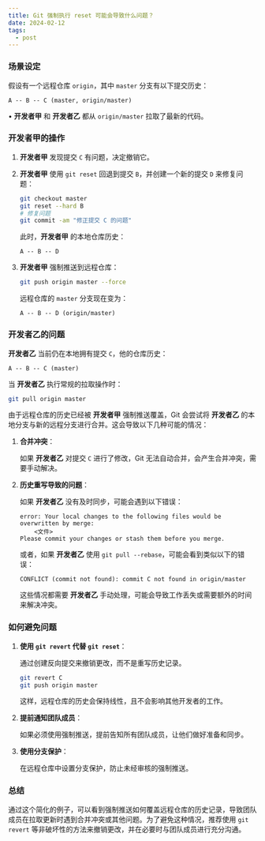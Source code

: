 ```yaml
---
title: Git 强制执行 reset 可能会导致什么问题？
date: 2024-02-12
tags:
  - post
---
```


### 场景设定

假设有一个远程仓库 `origin`，其中 `master` 分支有以下提交历史：

```
A -- B -- C (master, origin/master)
```

• **开发者甲** 和 **开发者乙** 都从 `origin/master` 拉取了最新的代码。

### 开发者甲的操作

1. **开发者甲** 发现提交 `C` 有问题，决定撤销它。
2. **开发者甲** 使用 `git reset` 回退到提交 `B`，并创建一个新的提交 `D` 来修复问题：

   ```bash
   git checkout master
   git reset --hard B
   # 修复问题
   git commit -am "修正提交 C 的问题"
   ```

   此时，**开发者甲** 的本地仓库历史：

   ```
   A -- B -- D
   ```

3. **开发者甲** 强制推送到远程仓库：

   ```bash
   git push origin master --force
   ```

   远程仓库的 `master` 分支现在变为：

   ```
   A -- B -- D (origin/master)
   ```

### 开发者乙的问题

**开发者乙** 当前仍在本地拥有提交 `C`，他的仓库历史：

```
A -- B -- C (master)
```

当 **开发者乙** 执行常规的拉取操作时：

```bash
git pull origin master
```

由于远程仓库的历史已经被 **开发者甲** 强制推送覆盖，Git 会尝试将 **开发者乙** 的本地分支与新的远程分支进行合并。这会导致以下几种可能的情况：

1. **合并冲突**：

   如果 **开发者乙** 对提交 `C` 进行了修改，Git 无法自动合并，会产生合并冲突，需要手动解决。

2. **历史重写导致的问题**：

   如果 **开发者乙** 没有及时同步，可能会遇到以下错误：

   ```
   error: Your local changes to the following files would be overwritten by merge:
       <文件>
   Please commit your changes or stash them before you merge.
   ```

   或者，如果 **开发者乙** 使用 `git pull --rebase`，可能会看到类似以下的错误：

   ```
   CONFLICT (commit not found): commit C not found in origin/master
   ```

   这些情况都需要 **开发者乙** 手动处理，可能会导致工作丢失或需要额外的时间来解决冲突。

### 如何避免问题

1. **使用 `git revert` 代替 `git reset`**：

   通过创建反向提交来撤销更改，而不是重写历史记录。

   ```bash
   git revert C
   git push origin master
   ```

   这样，远程仓库的历史会保持线性，且不会影响其他开发者的工作。

2. **提前通知团队成员**：

   如果必须使用强制推送，提前告知所有团队成员，让他们做好准备和同步。

3. **使用分支保护**：

   在远程仓库中设置分支保护，防止未经审核的强制推送。

### 总结

通过这个简化的例子，可以看到强制推送如何覆盖远程仓库的历史记录，导致团队成员在拉取更新时遇到合并冲突或其他问题。为了避免这种情况，推荐使用 `git revert` 等非破坏性的方法来撤销更改，并在必要时与团队成员进行充分沟通。
